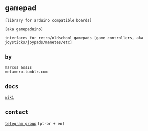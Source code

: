  # `gamepad`

`[library for arduino compatible boards]`

`[aka gamepaduino]`

`interfaces for retro/oldschool gamepads [game controllers, aka joysticks/joypads/manetes/etc]`

## `by`

```
marcos assis
metamero.tumblr.com
```

## `docs`

[`wiki`](https://github.com/marcosassis/gamepaduino/wiki)

## `contact`

[`telegram group`](https://t.me/joinchat/B4GWUEiFR6LvA_47JwIgQg) `[pt-br + en]`
